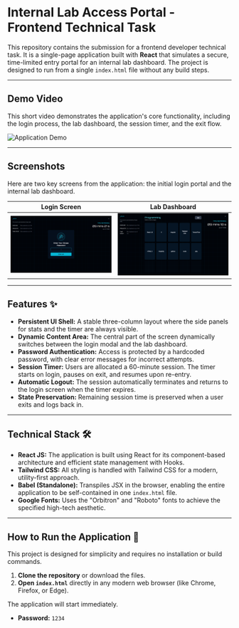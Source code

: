 # Internal Lab Access Portal - Frontend Technical Task

This repository contains the submission for a frontend developer technical task. It is a single-page application built with **React** that simulates a secure, time-limited entry portal for an internal lab dashboard. The project is designed to run from a single `index.html` file without any build steps.

---

## Demo Video

This short video demonstrates the application's core functionality, including the login process, the lab dashboard, the session timer, and the exit flow.

![Application Demo](./assets/demo.gif)

---

## Screenshots

Here are two key screens from the application: the initial login portal and the internal lab dashboard.

| Login Screen | Lab Dashboard |
| :---: | :---: |
| ![Login Screen](./assets/login-screen.png) | ![Dashboard Screen](./assets/dashboard-screen.png) |

---

## Features ✨

-   **Persistent UI Shell:** A stable three-column layout where the side panels for stats and the timer are always visible.
-   **Dynamic Content Area:** The central part of the screen dynamically switches between the login modal and the lab dashboard.
-   **Password Authentication:** Access is protected by a hardcoded password, with clear error messages for incorrect attempts.
-   **Session Timer:** Users are allocated a 60-minute session. The timer starts on login, pauses on exit, and resumes upon re-entry.
-   **Automatic Logout:** The session automatically terminates and returns to the login screen when the timer expires.
-   **State Preservation:** Remaining session time is preserved when a user exits and logs back in.

---

## Technical Stack 🛠️

-   **React JS:** The application is built using React for its component-based architecture and efficient state management with Hooks.
-   **Tailwind CSS:** All styling is handled with Tailwind CSS for a modern, utility-first approach.
-   **Babel (Standalone):** Transpiles JSX in the browser, enabling the entire application to be self-contained in one `index.html` file.
-   **Google Fonts:** Uses the "Orbitron" and "Roboto" fonts to achieve the specified high-tech aesthetic.

---

## How to Run the Application 🚀

This project is designed for simplicity and requires no installation or build commands.

1.  **Clone the repository** or download the files.
2.  **Open `index.html`** directly in any modern web browser (like Chrome, Firefox, or Edge).

The application will start immediately.

-   **Password:** `1234`
